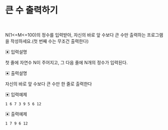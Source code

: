 # 큰 수 출력하기

<br>

N(1<=M<=100)의 정수를 입력받아, 자신의 바로 앞 수보다 큰 수만 출력하는 프로그램을 작성하세요.(첫 번째 수는 무조건 출력한다)

▣ 입력설명

첫 줄에 자연수 N이 주어지고, 그 다음 줄에 N개의 정수가 입력된다.

▣ 출력설명

자신의 바로 앞 수보다 큰 수만 한 줄로 출력한다

▣ 입력예제

```text
1 6 7 3 9 5 6 12
```

▣ 출력예제

```text
1 7 9 6 12
```

